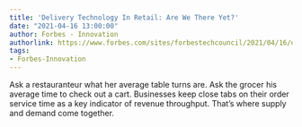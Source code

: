```yaml
---
title: 'Delivery Technology In Retail: Are We There Yet?'
date: "2021-04-16 13:00:00"
author: Forbes - Innovation
authorlink: https://www.forbes.com/sites/forbestechcouncil/2021/04/16/delivery-technology-in-retail-are-we-there-yet/
tags:
- Forbes-Innovation
---
```

Ask a restauranteur what her average table turns are. Ask the grocer his average time to check out a cart. Businesses keep close tabs on their order service time as a key indicator of revenue throughput. That’s where supply and demand come together.